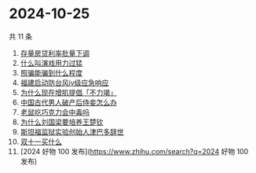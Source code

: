 # 2024-10-25

共 11 条

<!-- BEGIN -->
<!-- 最后更新时间 Fri Oct 25 2024 11:19:12 GMT+0800 (China Standard Time) -->

1. [存量房贷利率批量下调](https://www.zhihu.com/search?q=存量房贷利率批量下调)
1. [什么叫演戏用力过猛](https://www.zhihu.com/search?q=什么叫演戏用力过猛)
1. [照骗能骗到什么程度](https://www.zhihu.com/search?q=照骗能骗到什么程度)
1. [福建启动防台风ⅳ级应急响应](https://www.zhihu.com/search?q=福建启动防台风ⅳ级应急响应)
1. [为什么现在增肌提倡「不力竭」](https://www.zhihu.com/search?q=为什么现在增肌提倡「不力竭」)
1. [中国古代男人破产后侍妾怎么办](https://www.zhihu.com/search?q=中国古代男人破产后侍妾怎么办)
1. [老鼠吃巧克力会中毒吗](https://www.zhihu.com/search?q=老鼠吃巧克力会中毒吗)
1. [为什么刘国梁要培养王楚钦](https://www.zhihu.com/search?q=为什么刘国梁要培养王楚钦)
1. [斯坦福监狱实验创始人津巴多辞世](https://www.zhihu.com/search?q=斯坦福监狱实验创始人津巴多辞世)
1. [双十一买什么](https://www.zhihu.com/search?q=双十一买什么)
1. [2024 好物 100 发布](https://www.zhihu.com/search?q=2024 好物 100 发布)

<!-- END -->
